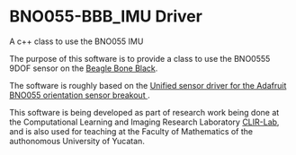 # BNO055-BBB_IMU Driver
A c++ class to use the BNO055 IMU

The purpose of this software is to provide a class to use the BNO0555 9DOF sensor on the [Beagle Bone Black](https://beagleboard.org/black).

The software is roughly based on the [Unified sensor driver for the Adafruit BNO055 orientation sensor breakout ](https://github.com/adafruit/Adafruit_BNO055/).

This software is being developed as part of research work being done at the Computational Learning and Imaging Research Laboratory [CLIR-Lab](https://www.clir-lab.org/), and is also used for teaching at the Faculty of Mathematics of the authonomous University of Yucatan.
